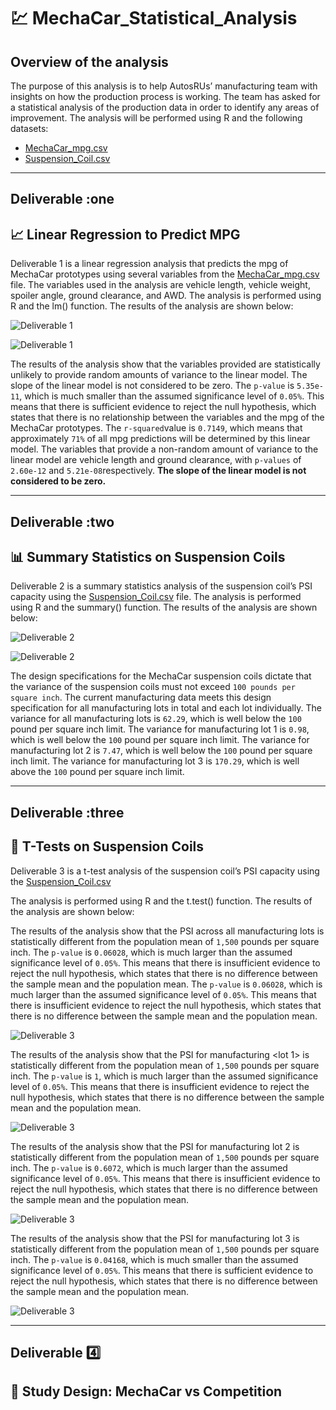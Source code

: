 # :chart: MechaCar_Statistical_Analysis

## Overview of the analysis

The purpose of this analysis is to help AutosRUs’ manufacturing team with insights on how the production process is working. The team has asked for a statistical analysis of the production data in order to identify any areas of improvement. The analysis will be performed using R and the following datasets:

- [MechaCar_mpg.csv](https://github.com/hastyjr/MechaCar_Statistical_Analysis/blob/main/Resources/MechaCar_mpg.csv)
- [Suspension_Coil.csv](https://github.com/hastyjr/MechaCar_Statistical_Analysis/blob/main/Resources/Suspension_Coil.csv)

----

## Deliverable :one

## :chart_with_upwards_trend: Linear Regression to Predict MPG

Deliverable 1 is a linear regression analysis that predicts the mpg of MechaCar prototypes using several variables from the [MechaCar_mpg.csv](https://github.com/hastyjr/MechaCar_Statistical_Analysis/blob/main/Resources/MechaCar_mpg.csv) file. The variables used in the analysis are vehicle length, vehicle weight, spoiler angle, ground clearance, and AWD. The analysis is performed using R and the lm() function. The results of the analysis are shown below:

![Deliverable 1](https://github.com/hastyjr/MechaCar_Statistical_Analysis/blob/main/Resources/images/Deliverable_1_linearRegression_lm.png)

![Deliverable 1](https://github.com/hastyjr/MechaCar_Statistical_Analysis/blob/main/Resources/images/Deliverable_1_linearRegression_summary.png)

The results of the analysis show that the variables provided are statistically unlikely to provide random amounts of variance to the linear model. The slope of the linear model is not considered to be zero. The `p-value` is `5.35e-11`, which is much smaller than the assumed significance level of `0.05%`. This means that there is sufficient evidence to reject the null hypothesis, which states that there is no relationship between the variables and the mpg of the MechaCar prototypes. The `r-squared`value is `0.7149`, which means that approximately `71%` of all mpg predictions will be determined by this linear model. The variables that provide a non-random amount of variance to the linear model are vehicle length and ground clearance, with `p-values` of `2.60e-12` and `5.21e-08`respectively. **The slope of the linear model is not considered to be zero.**

---

## Deliverable :two

## :bar_chart: Summary Statistics on Suspension Coils

Deliverable 2 is a summary statistics analysis of the suspension coil’s PSI capacity using the [Suspension_Coil.csv](https://github.com/hastyjr/MechaCar_Statistical_Analysis/blob/main/Resources/Suspension_Coil.csv) file. The analysis is performed using R and the summary() function. The results of the analysis are shown below:

![Deliverable 2](https://github.com/hastyjr/MechaCar_Statistical_Analysis/blob/main/Resources/images/Deliverable_2_boxplot_wholeLot.png)

![Deliverable 2](https://github.com/hastyjr/MechaCar_Statistical_Analysis/blob/main/Resources/images/Deliverable_2_boxplot_individualLot.png)

The design specifications for the MechaCar suspension coils dictate that the variance of the suspension coils must not exceed `100 pounds per square inch`. The current manufacturing data meets this design specification for all manufacturing lots in total and each lot individually. The variance for all manufacturing lots is `62.29`, which is well below the `100` pound per square inch limit. The variance for manufacturing lot 1 is `0.98`, which is well below the `100` pound per square inch limit. The variance for manufacturing lot 2 is `7.47`, which is well below the `100` pound per square inch limit. The variance for manufacturing lot 3 is `170.29`, which is well above the `100` pound per square inch limit.

---

## Deliverable :three

## :memo: T-Tests on Suspension Coils

Deliverable 3 is a t-test analysis of the suspension coil’s PSI capacity using the [Suspension_Coil.csv]()

The analysis is performed using R and the t.test() function. The results of the analysis are shown below:

The results of the analysis show that the PSI across all manufacturing lots is statistically different from the population mean of `1,500` pounds per square inch. The `p-value` is `0.06028`, which is much larger than the assumed significance level of `0.05%`. This means that there is insufficient evidence to reject the null hypothesis, which states that there is no difference between the sample mean and the population mean. The `p-value` is `0.06028`, which is much larger than the assumed significance level of `0.05%`. This means that there is insufficient evidence to reject the null hypothesis, which states that there is no difference between the sample mean and the population mean.

![Deliverable 3](https://github.com/hastyjr/MechaCar_Statistical_Analysis/blob/main/Resources/images/Deliverable_3_mecha_coil_t_test.png)

The results of the analysis show that the PSI for manufacturing <lot 1> is statistically different from the population mean of `1,500` pounds per square inch. The `p-value` is `1`, which is much larger than the assumed significance level of `0.05%`. This means that there is insufficient evidence to reject the null hypothesis, which states that there is no difference between the sample mean and the population mean.

![Deliverable 3](https://github.com/hastyjr/MechaCar_Statistical_Analysis/blob/main/Resources/images/Deliverable_3_lot1_t_test.png)

The results of the analysis show that the PSI for manufacturing lot 2 is statistically different from the population mean of `1,500` pounds per square inch. The `p-value` is `0.6072`, which is much larger than the assumed significance level of `0.05%`. This means that there is insufficient evidence to reject the null hypothesis, which states that there is no difference between the sample mean and the population mean.

![Deliverable 3](https://github.com/hastyjr/MechaCar_Statistical_Analysis/blob/main/Resources/images/Deliverable_3_lot2_t_test.png)

The results of the analysis show that the PSI for manufacturing lot 3 is statistically different from the population mean of `1,500` pounds per square inch. The `p-value` is `0.04168`, which is much smaller than the assumed significance level of `0.05%`. This means that there is sufficient evidence to reject the null hypothesis, which states that there is no difference between the sample mean and the population mean.

![Deliverable 3](https://github.com/hastyjr/MechaCar_Statistical_Analysis/blob/main/Resources/images/Deliverable_3_lot3_t_test.png)

---

## Deliverable :four:

## :blue_book: Study Design: MechaCar vs Competition


